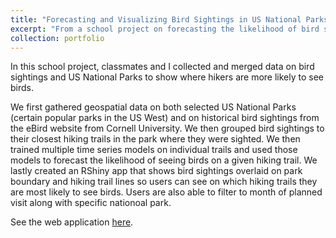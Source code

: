 ```yaml
---
title: "Forecasting and Visualizing Bird Sightings in US National Parks"
excerpt: "From a school project on forecasting the likelihood of bird sightings in popular US National Parks"
collection: portfolio
---
```


In this school project, classmates and I collected and merged data on bird sightings and US National Parks to show where hikers are more likely to see birds. 

We first gathered geospatial data on both selected US National Parks (certain popular parks in the US West) and on historical bird sightings from the eBird website from Cornell University. We then grouped bird sightings to their closest hiking trails in the park where they were sighted. We then trained multiple time series models on individual trails and used those models to forecast the likelihood of seeing birds on a given hiking trail. We lastly created an RShiny app that shows bird sightings overlaid on park boundary and hiking trail lines so users can see on which hiking trails they are most likely to see birds. Users are also able to filter to month of planned visit along with specific nationoal park.

See the web application [here](https://calewilliams.shinyapps.io/biRds/).

